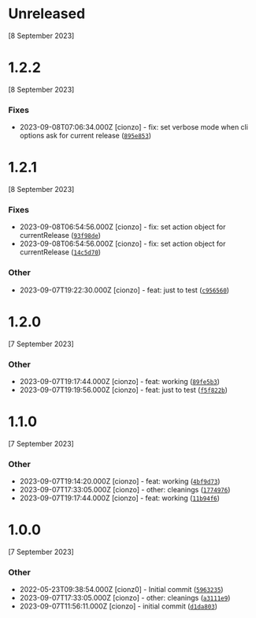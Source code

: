 # Unreleased
[8 September 2023]

# 1.2.2
[8 September 2023]

### Fixes

* 2023-09-08T07:06:34.000Z [cionzo] - fix: set verbose mode when cli options ask for current release ([`895e853`](https://github.com/cionz0/js-changelog/commit/895e853e4f8402283335c9bb2478a565073f7239))

# 1.2.1
[8 September 2023]

### Fixes

* 2023-09-08T06:54:56.000Z [cionzo] - fix: set action object for currentRelease ([`93f98de`](https://github.com/cionz0/js-changelog/commit/93f98de9459f04777d432883bb3199a53b9a27f1))
* 2023-09-08T06:54:56.000Z [cionzo] - fix: set action object for currentRelease ([`14c5d70`](https://github.com/cionz0/js-changelog/commit/14c5d70c6d4c2c480440e6fee4cfb3b9f6677855))

### Other

* 2023-09-07T19:22:30.000Z [cionzo] - feat: just to test ([`c956560`](https://github.com/cionz0/js-changelog/commit/c9565605fcc9530e6af1dd0d7cf7ed86b9d3cc39))
# 1.2.0
[7 September 2023]

### Other

* 2023-09-07T19:17:44.000Z [cionzo] - feat: working ([`89fe5b3`](https://github.com/cionz0/js-changelog/commit/89fe5b30e22f93403b02827f7ffb22dc65bdc9fe))
* 2023-09-07T19:19:56.000Z [cionzo] - feat: just to test ([`f5f822b`](https://github.com/cionz0/js-changelog/commit/f5f822ba6473d66641adcf40c4f4afb11655c8ed))
# 1.1.0
[7 September 2023]

### Other

* 2023-09-07T19:14:20.000Z [cionzo] - feat: working ([`4bf9d73`](https://github.com/cionz0/js-changelog/commit/4bf9d73f7483adb377eccf510ab3adbdff92ad7d))
* 2023-09-07T17:33:05.000Z [cionzo] - other: cleanings ([`1774976`](https://github.com/cionz0/js-changelog/commit/1774976aeabb5a7986666d37e12dc8c97b20a91f))
* 2023-09-07T19:17:44.000Z [cionzo] - feat: working ([`11b94f6`](https://github.com/cionz0/js-changelog/commit/11b94f686a9b5bde559984ad5d1f2db744efa9c2))
# 1.0.0
[7 September 2023]

### Other

* 2022-05-23T09:38:54.000Z [cionz0] - Initial commit ([`5963235`](https://github.com/cionz0/js-changelog/commit/59632357bf9b0db8d8685e1b80f2ac55a7da5fea))
* 2023-09-07T17:33:05.000Z [cionzo] - other: cleanings ([`a3111e9`](https://github.com/cionz0/js-changelog/commit/a3111e90effb63e35c2cffa893f1ef0b1962f59b))
* 2023-09-07T11:56:11.000Z [cionzo] - initial commit ([`d1da803`](https://github.com/cionz0/js-changelog/commit/d1da803963e900644fae548b63a8f7a63b699b33))
